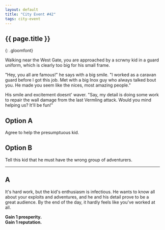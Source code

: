 ```yaml
---
layout: default
title: "City Event #42"
tags: city-event
---
```


## {{ page.title }}
{: .gloomfont}

Walking near the West Gate, you are approached by a scrwny kid in a guard uniform, which is
clearly too big for his small frame.

"Hey, you all are famous!" he says with a big smile.  "I worked as a caravan guard before I
got this job.  Met with a big Inox guy who always talked bout you.  He made you seem like the
nices, most amazing people."

His smile and excitement doesnt' waver.  "Say, my detail is doing some work to repair the wall
damage from the last Vermling attack.  Would you mind helping us?  It'll be fun!"

## Option A

Agree to help the presumptuous kid.

## Option B

Tell this kid that he must have the wrong group of adventurers.

***

## A

It's hard work, but the kid's enthusiasm is infectious.  He wants to know all about your exploits
and adventures, and he and his detail prove to be a great audience.  By the end of the day, it
hardly feels like you've worked at all.

<strong>Gain 1 prosperity.</strong><br>
<strong>Gain 1 reputation.</strong><br>
